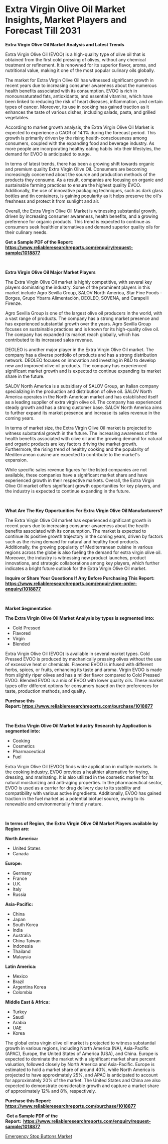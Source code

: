 <p><h1>Extra Virgin Olive Oil Market Insights, Market Players and Forecast Till 2031</h1></p><p><strong>Extra Virgin Olive Oil Market Analysis and Latest Trends</strong></p>
<p><p>Extra Virgin Olive Oil (EVOO) is a high-quality type of olive oil that is obtained from the first cold pressing of olives, without any chemical treatment or refinement. It is renowned for its superior flavor, aroma, and nutritional value, making it one of the most popular culinary oils globally.</p><p>The market for Extra Virgin Olive Oil has witnessed significant growth in recent years due to increasing consumer awareness about the numerous health benefits associated with its consumption. EVOO is rich in monounsaturated fats, antioxidants, and essential vitamins, which have been linked to reducing the risk of heart diseases, inflammation, and certain types of cancer. Moreover, its use in cooking has gained traction as it enhances the taste of various dishes, including salads, pasta, and grilled vegetables.</p><p>According to market growth analysis, the Extra Virgin Olive Oil Market is expected to experience a CAGR of 14.1% during the forecast period. This growth is primarily driven by the rising health-consciousness among consumers, coupled with the expanding food and beverage industry. As more people are incorporating healthy eating habits into their lifestyles, the demand for EVOO is anticipated to surge.</p><p>In terms of latest trends, there has been a growing shift towards organic and premium quality Extra Virgin Olive Oil. Consumers are becoming increasingly concerned about the source and production methods of the products they consume. As a result, companies are focusing on organic and sustainable farming practices to ensure the highest quality EVOO. Additionally, the use of innovative packaging techniques, such as dark glass bottles and tin containers, is gaining popularity as it helps preserve the oil's freshness and protect it from sunlight and air.</p><p>Overall, the Extra Virgin Olive Oil Market is witnessing substantial growth, driven by increasing consumer awareness, health benefits, and a growing preference for organic products. This trend is expected to continue as consumers seek healthier alternatives and demand superior quality oils for their culinary needs.</p></p>
<p><strong>Get a Sample PDF of the Report:&nbsp; <a href="https://www.reliableresearchreports.com/enquiry/request-sample/1018877">https://www.reliableresearchreports.com/enquiry/request-sample/1018877</a></strong></p>
<p>&nbsp;</p>
<p><strong>Extra Virgin Olive Oil Major Market Players</strong></p>
<p><p>The Extra Virgin Olive Oil market is highly competitive, with several key players dominating the industry. Some of the prominent players in this market include Agro Sevilla Group, SALOV North America, Star Fine Foods - Borges, Grupo Ybarra Alimentación, DEOLEO, SOVENA, and Carapelli Firenze.</p><p>Agro Sevilla Group is one of the largest olive oil producers in the world, with a vast range of products. The company has a strong market presence and has experienced substantial growth over the years. Agro Sevilla Group focuses on sustainable practices and is known for its high-quality olive oil. The company has expanded its market reach globally, which has contributed to its increased sales revenue.</p><p>DEOLEO is another major player in the Extra Virgin Olive Oil market. The company has a diverse portfolio of products and has a strong distribution network. DEOLEO focuses on innovation and investing in R&D to develop new and improved olive oil products. The company has experienced significant market growth and is expected to continue expanding its market share in the future.</p><p>SALOV North America is a subsidiary of SALOV Group, an Italian company specializing in the production and distribution of olive oil. SALOV North America operates in the North American market and has established itself as a leading supplier of extra virgin olive oil. The company has experienced steady growth and has a strong customer base. SALOV North America aims to further expand its market presence and increase its sales revenue in the coming years.</p><p>In terms of market size, the Extra Virgin Olive Oil market is projected to witness substantial growth in the future. The increasing awareness of the health benefits associated with olive oil and the growing demand for natural and organic products are key factors driving the market growth. Furthermore, the rising trend of healthy cooking and the popularity of Mediterranean cuisine are expected to contribute to the market's expansion.</p><p>While specific sales revenue figures for the listed companies are not available, these companies have a significant market share and have experienced growth in their respective markets. Overall, the Extra Virgin Olive Oil market offers significant growth opportunities for key players, and the industry is expected to continue expanding in the future.</p></p>
<p>&nbsp;</p>
<p><strong>What Are The Key Opportunities For Extra Virgin Olive Oil Manufacturers?</strong></p>
<p><p>The Extra Virgin Olive Oil market has experienced significant growth in recent years due to increasing consumer awareness about the health benefits associated with its consumption. The market is expected to continue its positive growth trajectory in the coming years, driven by factors such as the rising demand for natural and healthy food products. Additionally, the growing popularity of Mediterranean cuisine in various regions across the globe is also fueling the demand for extra virgin olive oil. Moreover, the industry is witnessing new product launches, product innovations, and strategic collaborations among key players, which further indicates a bright future outlook for the Extra Virgin Olive Oil market.</p></p>
<p><strong>Inquire or Share Your Questions If Any Before Purchasing This Report: <a href="https://www.reliableresearchreports.com/enquiry/pre-order-enquiry/1018877">https://www.reliableresearchreports.com/enquiry/pre-order-enquiry/1018877</a></strong></p>
<p>&nbsp;</p>
<p><strong>Market Segmentation</strong></p>
<p><strong>The Extra Virgin Olive Oil Market Analysis by types is segmented into:</strong></p>
<p><ul><li>Cold Pressed</li><li>Flavored</li><li>Virgin</li><li>Blended</li></ul></p>
<p><p>Extra Virgin Olive Oil (EVOO) is available in several market types. Cold Pressed EVOO is produced by mechanically pressing olives without the use of excessive heat or chemicals. Flavored EVOO is infused with different herbs, spices, or fruits, enhancing its taste and aroma. Virgin EVOO is made from slightly riper olives and has a milder flavor compared to Cold Pressed EVOO. Blended EVOO is a mix of EVOO with lower quality oils. These market types offer different options for consumers based on their preferences for taste, production methods, and quality.</p></p>
<p><strong>Purchase this Report:&nbsp;<a href="https://www.reliableresearchreports.com/purchase/1018877">https://www.reliableresearchreports.com/purchase/1018877</a></strong></p>
<p>&nbsp;</p>
<p><strong>The Extra Virgin Olive Oil Market Industry Research by Application is segmented into:</strong></p>
<p><ul><li>Cooking</li><li>Cosmetics</li><li>Pharmaceutical</li><li>Fuel</li></ul></p>
<p><p>Extra Virgin Olive Oil (EVOO) finds wide application in multiple markets. In the cooking industry, EVOO provides a healthier alternative for frying, dressing, and marinating. It is also utilized in the cosmetic market for its natural moisturizing and anti-aging properties. In the pharmaceutical sector, EVOO is used as a carrier for drug delivery due to its stability and compatibility with various active ingredients. Additionally, EVOO has gained traction in the fuel market as a potential biofuel source, owing to its renewable and environmentally friendly nature.</p></p>
<p>&nbsp;</p>
<p><strong>In terms of Region, the Extra Virgin Olive Oil Market Players available by Region are:</strong></p>
<p>
    <p> <strong> North America: </strong>
        <ul>
            <li>United States</li>
            <li>Canada</li>
        </ul>
        </p> 
    <p> <strong> Europe: </strong>
        <ul>
            <li>Germany</li>
            <li>France</li>
            <li>U.K.</li>
            <li>Italy</li>
            <li>Russia</li>
        </ul>
        </p> 
    <p> <strong> Asia-Pacific: </strong>
        <ul>
            <li>China</li>
            <li>Japan</li>
            <li>South Korea</li>
            <li>India</li>
            <li>Australia</li>
            <li>China Taiwan</li>
            <li>Indonesia</li>
            <li>Thailand</li>
            <li>Malaysia</li>
        </ul>
        </p> 
    <p> <strong> Latin America: </strong>
        <ul>
            <li>Mexico</li>
            <li>Brazil</li>
            <li>Argentina Korea</li>
            <li>Colombia</li>
        </ul>
        </p> 
    <p> <strong> Middle East & Africa: </strong>
        <ul>
            <li>Turkey</li>
            <li>Saudi</li>
            <li>Arabia</li>
            <li>UAE</li>
            <li>Korea</li>
        </ul>
    </p>
    </p>
<p><p>The global extra virgin olive oil market is projected to witness substantial growth in various regions, including North America (NA), Asia-Pacific (APAC), Europe, the United States of America (USA), and China. Europe is expected to dominate the market with a significant market share percent valuation, followed closely by North America and Asia-Pacific. Europe is estimated to hold a market share of around 40%, while North America is projected to have approximately 25%, and APAC is anticipated to account for approximately 20% of the market. The United States and China are also expected to demonstrate considerable growth and capture a market share of approximately 12% and 8%, respectively.</p></p>
<p><strong>Purchase this Report: <a href="https://www.reliableresearchreports.com/purchase/1018877">https://www.reliableresearchreports.com/purchase/1018877</a></strong></p>
<p>&nbsp;<strong>Get a Sample PDF of the Report:&nbsp;&nbsp;<a href="https://www.reliableresearchreports.com/enquiry/request-sample/1018877">https://www.reliableresearchreports.com/enquiry/request-sample/1018877</a></strong></p>
<p><strong></strong></p>
<p><p><a href="https://github.com/dringals/Market-Research-Report-List-2/blob/main/emergency-stop-buttons-market.md">Emergency Stop Buttons Market</a></p></p>